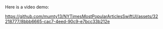 Here is a video demo:

https://github.com/mumty13/NYTimesMostPopularArticlesSwiftUI/assets/32218777/8bbb6665-cac7-4eed-90c9-e7bcc33b212e

